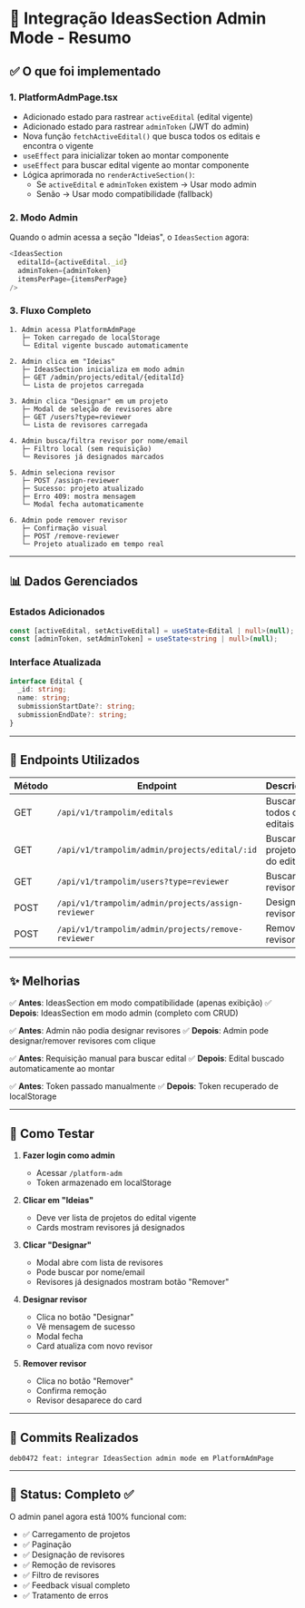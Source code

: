 # 🎯 Integração IdeasSection Admin Mode - Resumo

## ✅ O que foi implementado

### 1. **PlatformAdmPage.tsx**
- Adicionado estado para rastrear `activeEdital` (edital vigente)
- Adicionado estado para rastrear `adminToken` (JWT do admin)
- Nova função `fetchActiveEdital()` que busca todos os editais e encontra o vigente
- `useEffect` para inicializar token ao montar componente
- `useEffect` para buscar edital vigente ao montar componente
- Lógica aprimorada no `renderActiveSection()`:
  - Se `activeEdital` e `adminToken` existem → Usar modo admin
  - Senão → Usar modo compatibilidade (fallback)

### 2. **Modo Admin**
Quando o admin acessa a seção "Ideias", o `IdeasSection` agora:
```typescript
<IdeasSection
  editalId={activeEdital._id}
  adminToken={adminToken}
  itemsPerPage={itemsPerPage}
/>
```

### 3. **Fluxo Completo**

```
1. Admin acessa PlatformAdmPage
   ├─ Token carregado de localStorage
   └─ Edital vigente buscado automaticamente

2. Admin clica em "Ideias"
   ├─ IdeasSection inicializa em modo admin
   ├─ GET /admin/projects/edital/{editalId}
   └─ Lista de projetos carregada

3. Admin clica "Designar" em um projeto
   ├─ Modal de seleção de revisores abre
   ├─ GET /users?type=reviewer
   └─ Lista de revisores carregada

4. Admin busca/filtra revisor por nome/email
   ├─ Filtro local (sem requisição)
   └─ Revisores já designados marcados

5. Admin seleciona revisor
   ├─ POST /assign-reviewer
   ├─ Sucesso: projeto atualizado
   ├─ Erro 409: mostra mensagem
   └─ Modal fecha automaticamente

6. Admin pode remover revisor
   ├─ Confirmação visual
   ├─ POST /remove-reviewer
   └─ Projeto atualizado em tempo real
```

---

## 📊 Dados Gerenciados

### Estados Adicionados
```typescript
const [activeEdital, setActiveEdital] = useState<Edital | null>(null);
const [adminToken, setAdminToken] = useState<string | null>(null);
```

### Interface Atualizada
```typescript
interface Edital {
  _id: string;
  name: string;
  submissionStartDate?: string;
  submissionEndDate?: string;
}
```

---

## 🔌 Endpoints Utilizados

| Método | Endpoint | Descrição |
|--------|----------|-----------|
| GET | `/api/v1/trampolim/editals` | Buscar todos os editais |
| GET | `/api/v1/trampolim/admin/projects/edital/:id` | Buscar projetos do edital |
| GET | `/api/v1/trampolim/users?type=reviewer` | Buscar revisores |
| POST | `/api/v1/trampolim/admin/projects/assign-reviewer` | Designar revisor |
| POST | `/api/v1/trampolim/admin/projects/remove-reviewer` | Remover revisor |

---

## ✨ Melhorias

✅ **Antes**: IdeasSection em modo compatibilidade (apenas exibição)
✅ **Depois**: IdeasSection em modo admin (completo com CRUD)

✅ **Antes**: Admin não podia designar revisores
✅ **Depois**: Admin pode designar/remover revisores com clique

✅ **Antes**: Requisição manual para buscar edital
✅ **Depois**: Edital buscado automaticamente ao montar

✅ **Antes**: Token passado manualmente
✅ **Depois**: Token recuperado de localStorage

---

## 🧪 Como Testar

1. **Fazer login como admin**
   - Acessar `/platform-adm`
   - Token armazenado em localStorage

2. **Clicar em "Ideias"**
   - Deve ver lista de projetos do edital vigente
   - Cards mostram revisores já designados

3. **Clicar "Designar"**
   - Modal abre com lista de revisores
   - Pode buscar por nome/email
   - Revisores já designados mostram botão "Remover"

4. **Designar revisor**
   - Clica no botão "Designar"
   - Vê mensagem de sucesso
   - Modal fecha
   - Card atualiza com novo revisor

5. **Remover revisor**
   - Clica no botão "Remover"
   - Confirma remoção
   - Revisor desaparece do card

---

## 📝 Commits Realizados

```
deb0472 feat: integrar IdeasSection admin mode em PlatformAdmPage
```

---

## 🎉 Status: Completo ✅

O admin panel agora está 100% funcional com:
- ✅ Carregamento de projetos
- ✅ Paginação
- ✅ Designação de revisores
- ✅ Remoção de revisores
- ✅ Filtro de revisores
- ✅ Feedback visual completo
- ✅ Tratamento de erros

